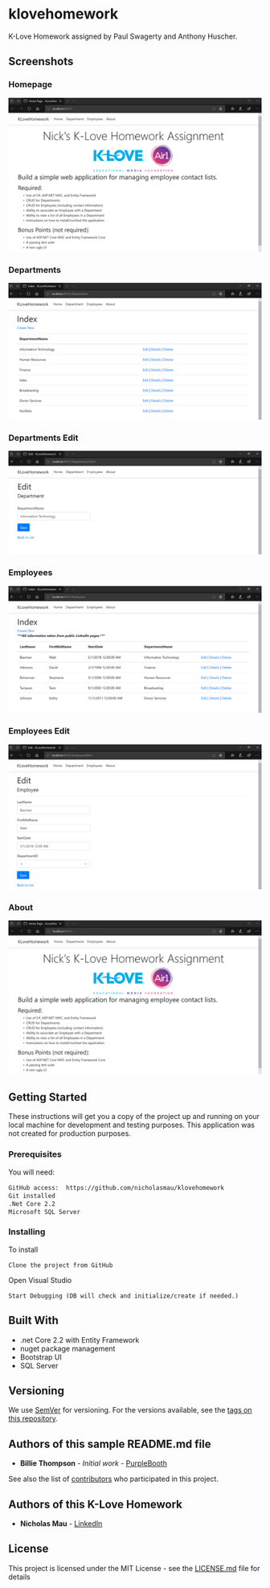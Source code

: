 # klovehomework
K-Love Homework assigned by Paul Swagerty and Anthony Huscher.

## Screenshots

### Homepage
<img src="https://github.com/nicholasmau/klovehomework/blob/master/wwwroot/lib/images/Screenshot_homepage.png" title="K-Love Homework Homepage" alt="K-Love Homework Homepage">

### Departments
<img src="https://github.com/nicholasmau/klovehomework/blob/master/wwwroot/lib/images/Screenshot_departments.png" title="K-Love Homework Department" alt="K-Love Homework Department">

### Departments Edit
<img src="https://github.com/nicholasmau/klovehomework/blob/master/wwwroot/lib/images/Screenshot_departments_edit.png" title="K-Love Homework Department Edit" alt="K-Love Homework Department Edit">

### Employees
<img src="https://github.com/nicholasmau/klovehomework/blob/master/wwwroot/lib/images/Screenshot_employees.png" title="K-Love Homework Employees" alt="K-Love Homework Employees">

### Employees Edit
<img src="https://github.com/nicholasmau/klovehomework/blob/master/wwwroot/lib/images/Screenshot_employees_edit.png" title="K-Love Homework Employees Edit" alt="K-Love Homework Employees Edit">

### About
<img src="https://github.com/nicholasmau/klovehomework/blob/master/wwwroot/lib/images/Screenshot_homepage.png" title="K-Love Homework Employees About" alt="K-Love Homework Employees About">

## Getting Started

These instructions will get you a copy of the project up and running on your local machine for development and testing purposes. This application was not created for production purposes.

### Prerequisites

You will need:

```
GitHub access:  https://github.com/nicholasmau/klovehomework
Git installed
.Net Core 2.2
Microsoft SQL Server
```

### Installing

To install

```
Clone the project from GitHub
```
Open Visual Studio
```
Start Debugging (DB will check and initialize/create if needed.)
```

## Built With

* .net Core 2.2 with Entity Framework
* nuget package management
* Bootstrap UI
* SQL Server

## Versioning

We use [SemVer](http://semver.org/) for versioning. For the versions available, see the [tags on this repository](https://github.com/your/project/tags). 

## Authors of this sample README.md file

* **Billie Thompson** - *Initial work* - [PurpleBooth](https://github.com/PurpleBooth)

See also the list of [contributors](https://github.com/your/project/contributors) who participated in this project.

## Authors of this K-Love Homework

* **Nicholas Mau** - [LinkedIn](https://www.linkedin.com/in/nicholasmaumba)

## License

This project is licensed under the MIT License - see the [LICENSE.md](LICENSE.md) file for details
